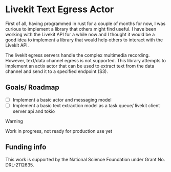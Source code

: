 # Livekit Text Egress Actor

First of all, having programmed in rust for a couple of months for now, I was curious to implement a library that others might find useful. I have been working with the Livekit API for a while now and I thought it would be a good idea to implement a library that would help others to interact with the Livekit API.


The livekit egress servers handle the complex multimedia recording. However, text/data channel egress is not supported. This library attempts to implement an actix actor that can be used to extract text from the data channel and send it to a specified endpoint (S3).

## Goals/ Roadmap

- [ ] Implement a basic actor and messaging model
- [ ] Implement a basic text extraction model as a task queue/ livekit client server api and tokio

> [!WARNING]  
> Work in progress, not ready for production use yet

## Funding info
This work is supported by the National Science Foundation under Grant No. DRL-2112635.
